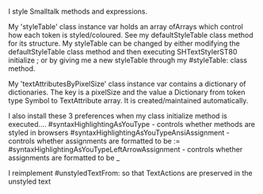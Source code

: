 I style Smalltalk methods and expressions.My 'styleTable' class instance var holds an array ofArrays which control how each token is styled/coloured. See my defaultStyleTable class method for its structure.My styleTable can be changed by either modifying the defaultStyleTable class method and then executing SHTextStylerST80 initialize ; or by giving me a new styleTable through my #styleTable: class method.My 'textAttributesByPixelSize' class instance var contains a dictionary of dictionaries.	The key is a pixelSize and the value a Dictionary from token type Symbol to TextAttribute array.	It is created/maintained automatically.	I also install these 3 preferences when my class initialize method is executed....	#syntaxHighlightingAsYouType  - controls whether methods are styled in browsers	#syntaxHighlightingAsYouTypeAnsiAssignment - controls whether assignments are formatted to be :=	#syntaxHighlightingAsYouTypeLeftArrowAssignment - controls whether assignments are formatted to be _I reimplement #unstyledTextFrom: so that TextActions are preserved in the unstyled text 					 	